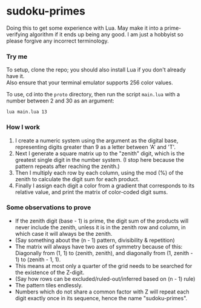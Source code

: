 # sudoku-primes
Doing this to get some experience with Lua. May make it into a prime-verifying algorithm if it ends up being any good.
I am just a hobbyist so please forgive any incorrect terminology. <br>

### Try me
To setup, clone the repo; you should also install Lua if you don't already have it.<br>
Also ensure that your terminal emulator supports 256 color values.<br>

To use, cd into the `proto` directory, then run the script `main.lua` 
with a number between 2 and 30 as an argument:<br>
``` 
lua main.lua 13 
```

### How I work
1. I create a numeric system using the argument as the digital base,
representing digits greater than 9 as a letter between 'A' and 'T'.<br>
2. Next I generate a square matrix up to the "zenith" digit,
which is the greatest single digit in the number system.
(I stop here because the pattern repeats after reaching the zenith.)<br>
4. Then I multiply each row by each column, using the mod (%) of the zenith 
to calculate the digit sum for each product.<br>
5. Finally I assign each digit a color from a gradient that corresponds
to its relative value, and print the matrix of color-coded digit sums.<br>

### Some observations to prove
- If the zenith digit (base - 1) is prime, the digit sum of the products
will never include the zenith, unless it is in the zenith row and column,
in which case it will always be the zenith.
- (Say something about the (n - 1) pattern, divisibility & repetition)
- The matrix will always have two axes of symmetry because of this:
Diagonally from (1, 1) to (zenith, zenith), and
diagonally from (1, zenith - 1) to (zenith - 1, 1).
- This means at most only a quarter of the grid needs to be searched
for the existence of the Z-digit.
- (Say how rows can be excluded/ruled-out/inferred based on (n - 1) rule)
- The pattern tiles endlessly.
- Numbers which do not share a common factor with Z will repeat
each digit exactly once in its sequence, hence the name "sudoku-primes".
